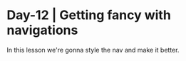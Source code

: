 # Day-12 | Getting fancy with navigations 

In this lesson we're gonna style the nav and make it better. 
